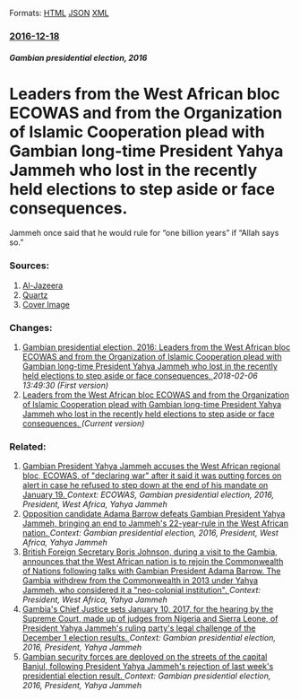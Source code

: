 
Formats: [HTML](/news/2016/12/18/leaders-from-the-west-african-bloc-ecowas-and-from-the-organization-of-islamic-cooperation-plead-with-gambian-long-time-president-yahya-jamm.html)  [JSON](/news/2016/12/18/leaders-from-the-west-african-bloc-ecowas-and-from-the-organization-of-islamic-cooperation-plead-with-gambian-long-time-president-yahya-jamm.json)  [XML](/news/2016/12/18/leaders-from-the-west-african-bloc-ecowas-and-from-the-organization-of-islamic-cooperation-plead-with-gambian-long-time-president-yahya-jamm.xml)  

### [2016-12-18](/news/2016/12/18/index.md)

##### Gambian presidential election, 2016
# Leaders from the West African bloc ECOWAS and from the Organization of Islamic Cooperation plead with Gambian long-time President Yahya Jammeh who lost in the recently held elections to step aside or face consequences. 

Jammeh once said that he would rule for “one billion years” if “Allah says so.”


### Sources:

1. [Al-Jazeera](http://www.aljazeera.com/news/2016/12/jammeh-step-west-african-leaders-161217134207866.html)
2. [Quartz](http://qz.com/865333/muslim-countries-are-asking-gambias-president-yahya-jammeh-to-step-down/)
2. [Cover Image](https://qzprod.files.wordpress.com/2016/12/gambian-president-yahya-jammeh-holds-up-a-koran-while-speaking-to-the-media-e1481906052757.jpg?quality=80&amp;strip=all&amp;w=1600)

### Changes:

1. [Gambian presidential election, 2016: Leaders from the West African bloc ECOWAS and from the Organization of Islamic Cooperation plead with Gambian long-time President Yahya Jammeh who lost in the recently held elections to step aside or face consequences. ](/news/2016/12/18/gambian-presidential-election-2016-leaders-from-the-west-african-bloc-ecowas-and-from-the-organization-of-islamic-cooperation-plead-with-g.md) _2018-02-06 13:49:30 (First version)_
1. [Leaders from the West African bloc ECOWAS and from the Organization of Islamic Cooperation plead with Gambian long-time President Yahya Jammeh who lost in the recently held elections to step aside or face consequences. ](/news/2016/12/18/leaders-from-the-west-african-bloc-ecowas-and-from-the-organization-of-islamic-cooperation-plead-with-gambian-long-time-president-yahya-jamm.md) _(Current version)_

### Related:

1. [Gambian President Yahya Jammeh accuses the West African regional bloc, ECOWAS, of "declaring war" after it said it was putting forces on alert in case he refused to step down at the end of his mandate on January 19. ](/news/2017/01/1/gambian-president-yahya-jammeh-accuses-the-west-african-regional-bloc-ecowas-of-declaring-war-after-it-said-it-was-putting-forces-on-ale.md) _Context: ECOWAS, Gambian presidential election, 2016, President, West Africa, Yahya Jammeh_
2. [Opposition candidate Adama Barrow defeats Gambian President Yahya Jammeh, bringing an end to Jammeh's 22-year-rule in the West African nation. ](/news/2016/12/2/opposition-candidate-adama-barrow-defeats-gambian-president-yahya-jammeh-bringing-an-end-to-jammeh-s-22-year-rule-in-the-west-african-natio.md) _Context: Gambian presidential election, 2016, President, West Africa, Yahya Jammeh_
3. [British Foreign Secretary Boris Johnson, during a visit to the Gambia, announces that the West African nation is to rejoin the Commonwealth of Nations following talks with Gambian President Adama Barrow. The Gambia withdrew from the Commonwealth in 2013 under Yahya Jammeh, who considered it a "neo-colonial institution". ](/news/2017/02/14/british-foreign-secretary-boris-johnson-during-a-visit-to-the-gambia-announces-that-the-west-african-nation-is-to-rejoin-the-commonwealth.md) _Context: President, West Africa, Yahya Jammeh_
4. [Gambia's Chief Justice sets January 10, 2017, for the hearing by the Supreme Court, made up of judges from Nigeria and Sierra Leone, of President Yahya Jammeh's ruling party's legal challenge of the December 1 election results. ](/news/2016/12/21/gambia-s-chief-justice-sets-january-10-2017-for-the-hearing-by-the-supreme-court-made-up-of-judges-from-nigeria-and-sierra-leone-of-pres.md) _Context: Gambian presidential election, 2016, President, Yahya Jammeh_
5. [Gambian security forces are deployed on the streets of the capital Banjul, following President Yahya Jammeh's rejection of last week's presidential election result. ](/news/2016/12/10/gambian-security-forces-are-deployed-on-the-streets-of-the-capital-banjul-following-president-yahya-jammeh-s-rejection-of-last-week-s-presi.md) _Context: Gambian presidential election, 2016, President, Yahya Jammeh_
